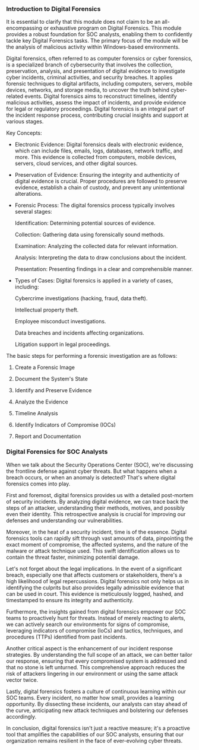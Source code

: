 <h3>Introduction to Digital Forensics</h3>

It is essential to clarify that this module does not claim to be an all-encompassing or exhaustive program on Digital Forensics. This module provides a robust foundation for SOC analysts, enabling them to confidently tackle key Digital Forensics tasks. The primary focus of the module will be the analysis of malicious activity within Windows-based environments.

Digital forensics, often referred to as computer forensics or cyber forensics, is a specialized branch of cybersecurity that involves the collection, preservation, analysis, and presentation of digital evidence to investigate cyber incidents, criminal activities, and security breaches. It applies forensic techniques to digital artifacts, including computers, servers, mobile devices, networks, and storage media, to uncover the truth behind cyber-related events. Digital forensics aims to reconstruct timelines, identify malicious activities, assess the impact of incidents, and provide evidence for legal or regulatory proceedings. Digital forensics is an integral part of the incident response process, contributing crucial insights and support at various stages.

Key Concepts:

- Electronic Evidence: Digital forensics deals with electronic evidence, which can include files, emails, logs, databases, network traffic, and more. This evidence is collected from computers, mobile devices, servers, cloud services, and other digital sources.

- Preservation of Evidence: Ensuring the integrity and authenticity of digital evidence is crucial. Proper procedures are followed to preserve evidence, establish a chain of custody, and prevent any unintentional alterations.

- Forensic Process: The digital forensics process typically involves several stages:

  Identification: Determining potential sources of evidence.

  Collection: Gathering data using forensically sound methods.

  Examination: Analyzing the collected data for relevant information.

  Analysis: Interpreting the data to draw conclusions about the incident.

  Presentation: Presenting findings in a clear and comprehensible manner.

- Types of Cases: Digital forensics is applied in a variety of cases, including:

  Cybercrime investigations (hacking, fraud, data theft).

  Intellectual property theft.

  Employee misconduct investigations.

  Data breaches and incidents affecting organizations.

  Litigation support in legal proceedings.

The basic steps for performing a forensic investigation are as follows:

1. Create a Forensic Image

2. Document the System's State

3. Identify and Preserve Evidence

4. Analyze the Evidence

5. Timeline Analysis

6. Identify Indicators of Compromise (IOCs)

7. Report and Documentation

<h3> Digital Forensics for SOC Analysts </h3>

When we talk about the Security Operations Center (SOC), we're discussing the frontline defense against cyber threats. But what happens when a breach occurs, or when an anomaly is detected? That's where digital forensics comes into play.

First and foremost, digital forensics provides us with a detailed post-mortem of security incidents. By analyzing digital evidence, we can trace back the steps of an attacker, understanding their methods, motives, and possibly even their identity. This retrospective analysis is crucial for improving our defenses and understanding our vulnerabilities.

Moreover, in the heat of a security incident, time is of the essence. Digital forensics tools can rapidly sift through vast amounts of data, pinpointing the exact moment of compromise, the affected systems, and the nature of the malware or attack technique used. This swift identification allows us to contain the threat faster, minimizing potential damage.

Let's not forget about the legal implications. In the event of a significant breach, especially one that affects customers or stakeholders, there's a high likelihood of legal repercussions. Digital forensics not only helps us in identifying the culprits but also provides legally admissible evidence that can be used in court. This evidence is meticulously logged, hashed, and timestamped to ensure its integrity and authenticity.

Furthermore, the insights gained from digital forensics empower our SOC teams to proactively hunt for threats. Instead of merely reacting to alerts, we can actively search our environments for signs of compromise, leveraging indicators of compromise (IoCs) and tactics, techniques, and procedures (TTPs) identified from past incidents.

Another critical aspect is the enhancement of our incident response strategies. By understanding the full scope of an attack, we can better tailor our response, ensuring that every compromised system is addressed and that no stone is left unturned. This comprehensive approach reduces the risk of attackers lingering in our environment or using the same attack vector twice.

Lastly, digital forensics fosters a culture of continuous learning within our SOC teams. Every incident, no matter how small, provides a learning opportunity. By dissecting these incidents, our analysts can stay ahead of the curve, anticipating new attack techniques and bolstering our defenses accordingly.

In conclusion, digital forensics isn't just a reactive measure; it's a proactive tool that amplifies the capabilities of our SOC analysts, ensuring that our organization remains resilient in the face of ever-evolving cyber threats.
